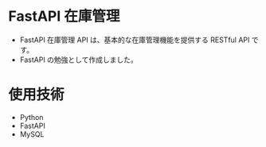 # FastAPI 在庫管理

- FastAPI 在庫管理 API は、基本的な在庫管理機能を提供する RESTful API です。
- FastAPI の勉強として作成しました。

# 使用技術

- Python
- FastAPI
- MySQL
